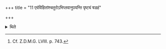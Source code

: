 +++
title = "11 एवंविहितांश्चतुरोऽभिप्लवानुपयन्ति पृष्ट्यं षडहं"

+++

<details><summary>थिते</summary>

11. They perform the four Abhiplavas prescribed in this manner; then the Pr̥ṣṭhya-ṣaḍaha (six-days)-rite; that makes one month.[^1]  

[^1]: Cf. Z.D.M.G. LVIII. p. 743.  
</details>
